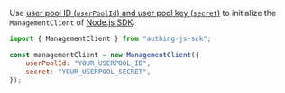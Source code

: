 Use [user pool ID (`userPoolId`) and user pool key (`secret`)](/en/guides/faqs/get-userpool-id-and-secret.md) to initialize the `ManagementClient` of [Node.js SDK](/en/reference/sdk-for-node/):

```js
import { ManagementClient } from "authing-js-sdk";

const managementClient = new ManagementClient({
	userPoolId: "YOUR_USERPOOL_ID",
	secret: "YOUR_USERPOOL_SECRET",
});
```
